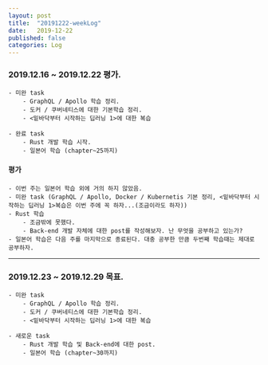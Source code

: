 ```yaml
---
layout: post
title:  "20191222-weekLog"
date:   2019-12-22
published: false
categories: Log
---
```

### 2019.12.16 ~ 2019.12.22 평가.
    - 미완 task
        - GraphQL / Apollo 학습 정리.  
        - 도커 / 쿠버네티스에 대한 기본학습 정리.  
        - <밑바닥부터 시작하는 딥러닝 1>에 대한 복습  

    - 완료 task
        - Rust 개발 학습 시작.   
        - 일본어 학습 (chapter~25까지)  

#### 평가
    - 이번 주는 일본어 학습 외에 거의 하지 않았음.  
    - 미완 task (GraphQL / Apollo, Docker / Kubernetis 기본 정리, <밑바닥부터 시작하는 딥러닝 1>복습은 이번 주에 꼭 하자...(조금이라도 하자))  
    - Rust 학습
        - 조금밖에 못했다.  
        - Back-end 개발 자체에 대한 post를 작성해보자. 난 무엇을 공부하고 있는가?  
    - 일본어 학습은 다음 주를 마지막으로 종료된다. 대충 공부한 만큼 두번째 학습때는 제대로 공부하자.  

---

### 2019.12.23 ~ 2019.12.29 목표.
    - 미완 task
        - GraphQL / Apollo 학습 정리.
        - 도커 / 쿠버네티스에 대한 기본학습 정리.  
        - <밑바닥부터 시작하는 딥러닝 1>에 대한 복습  

    - 새로운 task
        - Rust 개발 학습 및 Back-end에 대한 post.   
        - 일본어 학습 (chapter~30까지)  